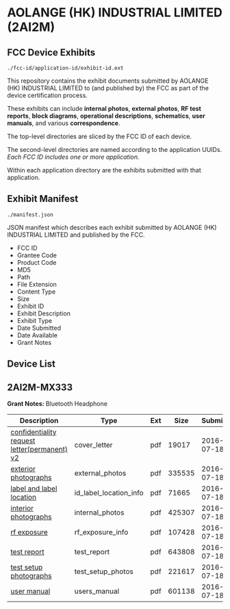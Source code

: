 # AOLANGE (HK) INDUSTRIAL LIMITED (2AI2M)
## FCC Device Exhibits

```
./fcc-id/application-id/exhibit-id.ext
```

This repository contains the exhibit documents submitted by AOLANGE (HK) INDUSTRIAL LIMITED to (and published by) the FCC as part of the device certification process.

These exhibits can include **internal photos**, **external photos**, **RF test reports**, **block diagrams**, **operational descriptions**, **schematics**, **user manuals**, and various **correspondence**.

The top-level directories are sliced by the FCC ID of each device.

The second-level directories are named according to the application UUIDs. *Each FCC ID includes one or more application.*

Within each application directory are the exhibits submitted with that application. 

## Exhibit Manifest

```
./manifest.json
```

JSON manifest which describes each exhibit submitted by AOLANGE (HK) INDUSTRIAL LIMITED and published by the FCC.

- FCC ID
- Grantee Code
- Product Code
- MD5
- Path
- File Extension
- Content Type
- Size
- Exhibit ID
- Exhibit Description
- Exhibit Type
- Date Submitted
- Date Available
- Grant Notes

## Device List
## 2AI2M-MX333
**Grant Notes:** Bluetooth Headphone

| Description | Type | Ext | Size | Submitted | Available |
| ----------- | ---- | --- | ---- | --------- | --------- |
| [confidentiality request letter(permanent) v2](2AI2M-MX333/1d8176fc2d1c2bbaee6a37003845b352/3066565.pdf) | cover_letter | pdf | 19017 | 2016-07-18 | 2016-07-18 |
| [ exterior photographs](2AI2M-MX333/1d8176fc2d1c2bbaee6a37003845b352/3066566.pdf) | external_photos | pdf | 335535 | 2016-07-18 | 2016-07-18 |
| [label and label location](2AI2M-MX333/1d8176fc2d1c2bbaee6a37003845b352/3066564.pdf) | id_label_location_info | pdf | 71665 | 2016-07-18 | 2016-07-18 |
| [interior photographs](2AI2M-MX333/1d8176fc2d1c2bbaee6a37003845b352/3066560.pdf) | internal_photos | pdf | 425307 | 2016-07-18 | 2016-07-18 |
| [ rf exposure](2AI2M-MX333/1d8176fc2d1c2bbaee6a37003845b352/3066570.pdf) | rf_exposure_info | pdf | 107428 | 2016-07-18 | 2016-07-18 |
| [test report](2AI2M-MX333/1d8176fc2d1c2bbaee6a37003845b352/3066562.pdf) | test_report | pdf | 643808 | 2016-07-18 | 2016-07-18 |
| [ test setup photographs](2AI2M-MX333/1d8176fc2d1c2bbaee6a37003845b352/3066567.pdf) | test_setup_photos | pdf | 221617 | 2016-07-18 | 2016-07-18 |
| [ user manual](2AI2M-MX333/1d8176fc2d1c2bbaee6a37003845b352/3066561.pdf) | users_manual | pdf | 601138 | 2016-07-18 | 2016-07-18 |
